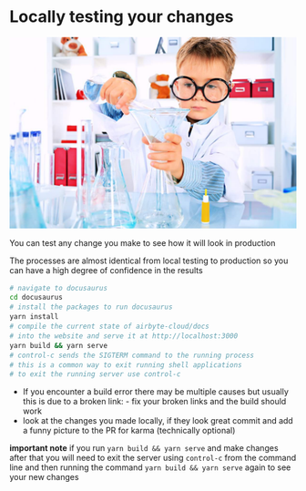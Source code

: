 # Locally testing your changes

![testing is fun and games until it blows up](../assets/docs/science-kid.jpg)

You can test any change you make to see how it will look in production

The processes are almost identical from local testing to production so
you can have a high degree of confidence in the results

```bash
# navigate to docusaurus
cd docusaurus
# install the packages to run docusaurus
yarn install
# compile the current state of airbyte-cloud/docs
# into the website and serve it at http://localhost:3000
yarn build && yarn serve
# control-c sends the SIGTERM command to the running process
# this is a common way to exit running shell applications
# to exit the running server use control-c
```

- If you encounter a build error there may be multiple causes
  but usually this is due to a broken link: - fix your broken links and the build should work
- look at the changes you made locally,
  if they look great commit and add a funny picture to the PR for karma (technically optional)

**important note**
if you run `yarn build && yarn serve` and make changes after that you will need
to exit the server using `control-c` from the command line and then running the command `yarn build && yarn serve` again to see your new changes
